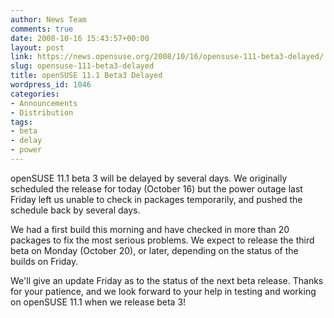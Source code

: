 ```yaml
---
author: News Team
comments: true
date: 2008-10-16 15:43:57+00:00
layout: post
link: https://news.opensuse.org/2008/10/16/opensuse-111-beta3-delayed/
slug: opensuse-111-beta3-delayed
title: openSUSE 11.1 Beta3 Delayed
wordpress_id: 1046
categories:
- Announcements
- Distribution
tags:
- beta
- delay
- power
---
```


openSUSE 11.1 beta 3 will be delayed by several days. We originally scheduled the release for today (October 16) but the power outage last Friday left us unable to check in packages temporarily, and pushed the schedule back by several days.

We had a first build this morning and have checked in more than 20 packages to fix the most serious problems. We expect to release the third beta on Monday (October 20), or later, depending on the status of the builds on Friday.

We'll give an update Friday as to the status of the next beta release. Thanks for your patience, and we look forward to your help in testing and working on openSUSE 11.1 when we release beta 3!
